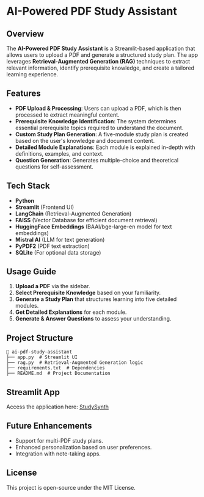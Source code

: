 # AI-Powered PDF Study Assistant

## Overview
The **AI-Powered PDF Study Assistant** is a Streamlit-based application that allows users to upload a PDF and generate a structured study plan. The app leverages **Retrieval-Augmented Generation (RAG)** techniques to extract relevant information, identify prerequisite knowledge, and create a tailored learning experience.

## Features
- **PDF Upload & Processing**: Users can upload a PDF, which is then processed to extract meaningful content.
- **Prerequisite Knowledge Identification**: The system determines essential prerequisite topics required to understand the document.
- **Custom Study Plan Generation**: A five-module study plan is created based on the user's knowledge and document content.
- **Detailed Module Explanations**: Each module is explained in-depth with definitions, examples, and context.
- **Question Generation**: Generates multiple-choice and theoretical questions for self-assessment.

## Tech Stack
- **Python**
- **Streamlit** (Frontend UI)
- **LangChain** (Retrieval-Augmented Generation)
- **FAISS** (Vector Database for efficient document retrieval)
- **HuggingFace Embeddings** (BAAI/bge-large-en model for text embeddings)
- **Mistral AI** (LLM for text generation)
- **PyPDF2** (PDF text extraction)
- **SQLite** (For optional data storage)

## Usage Guide
1. **Upload a PDF** via the sidebar.
2. **Select Prerequisite Knowledge** based on your familiarity.
3. **Generate a Study Plan** that structures learning into five detailed modules.
4. **Get Detailed Explanations** for each module.
5. **Generate & Answer Questions** to assess your understanding.

## Project Structure
```
📂 ai-pdf-study-assistant
├── app.py  # Streamlit UI
├── rag.py  # Retrieval-Augmented Generation logic
├── requirements.txt  # Dependencies
├── README.md  # Project Documentation
```

## Streamlit App
Access the application here: [StudySynth](https://studysynth.streamlit.app/)

## Future Enhancements
- Support for multi-PDF study plans.
- Enhanced personalization based on user preferences.
- Integration with note-taking apps.

## License
This project is open-source under the MIT License.

